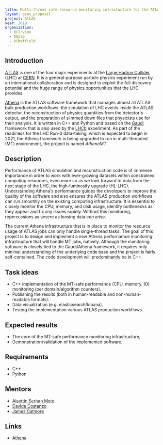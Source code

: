 ```yaml
---
title: Multi-thread safe resource monitoring infrastucture for the ATLAS experiment
layout: gsoc_proposal
project: ATLAS
year: 2019
organization:
  - UCIrvine
  - UOslo
  - USheffield
---
```


## Introduction
[ATLAS](http://atlas.cern) is one of the four major experiments at the [Large Hadron Collider](http://home.web.cern.ch/topics/large-hadron-collider) (LHC) at [CERN](http://home.cern/).
It is a general-purpose particle physics experiment run by an international collaboration and is designed to exploit the full discovery potential and the huge range of physics opportunities that the LHC provides.

[Athena](https://gitlab.cern.ch/atlas/athena) is the ATLAS software framework that manages almost all ATLAS
bulk production workflows: the simulation of LHC events inside the ATLAS detector,
the reconstruction of physics quantities from the detector's output, and the
preparation of slimmed down files that physicists use for their analysis.
It is written in C++ and Python and based on the [Gaudi](https://gitlab.cern.ch/gaudi) framework that is also used by the [LHCb](http://lhcb.cern.ch/) experiment.
As part of the readiness for the LHC Run-3 data-taking, which is expected to
begin in 2021, the Athena framework is being upgraded to run in multi-threaded
(MT) environment, the project is named *AthenaMT*.

## Description
Performance of ATLAS simulation and reconstruction code is of immense importance in order to work with ever-growing datasets within constrained computing resources, even more so as we look forward to data from the next
stage of the LHC, the high-luminosity upgrade (HL-LHC).
Understanding Athena's performance guides the developers to improve the quality of the software and also ensures the ATLAS production workflows can run smoothly on the existing computing infrastructure.
It is essential to closely monitor the CPU, memory, and disk usage, identify bottlenecks as they appear and fix any issues rapidly.
Without this monitoring, repercussions as severe as loosing data can arise.

The current Athena infrastructure that is in place to monitor the resource usage of ATLAS jobs can only handle single-thread tasks.
The goal of this project is to design and implement a new Athena perfornamce monitoring infrastructure that will handle MT jobs, natively.
Although the monitoring software is closely tied to the Gaudi/Athena framework, it requires only minimal understanding of the underlying code base
and the project is fairly self-contained.
The code development will predominantly be in C++.

## Task ideas
 * C++ implementation of the MT-safe performance (CPU, memory, IO) monitoring (per domain/algorithm counters).
 * Publishing the results (both in human-readable and non-human-readable formats).
 * Data visualization (e.g. elasticsearch/kibana).
 * Testing the implementation various ATLAS production workflows.

## Expected results
 * The core of the MT-safe performance monitoring infrastructure,
 * Demonstration/validation of the implemented software.

## Requirements
 * C++
 * Python

## Mentors
  * [Alaettin Serhan Mete](mailto:serhanmete@gmail.com)
  * [Davide Costanzo](mailto:davide.costanzo@gmail.com)
  * [James Catmore](mailto:james.catmore@cern.ch)

## Links
  * [Athena](https://gitlab.cern.ch/atlas/athena)
